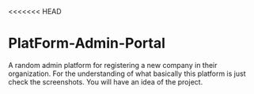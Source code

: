 <<<<<<< HEAD
# PlatForm-Admin-Portal
A random admin platform for registering a new company in their organization. For the understanding of what basically this platform is just check the screenshots. You will have an idea of the project. 


